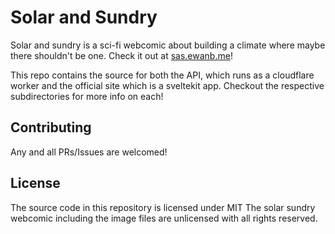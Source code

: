 # Solar and Sundry

Solar and sundry is a sci-fi webcomic about building a climate where maybe there shouldn't be one. 
Check it out at [sas.ewanb.me](https://sas.ewanb.me)!

This repo contains the source for both the API, which runs as a cloudflare worker and the official site which is a sveltekit app.
Checkout the respective subdirectories for more info on each!

## Contributing

Any and all PRs/Issues are welcomed!


## License

The source code in this repository is licensed under MIT
The solar sundry webcomic including the image files are unlicensed with all rights reserved.
